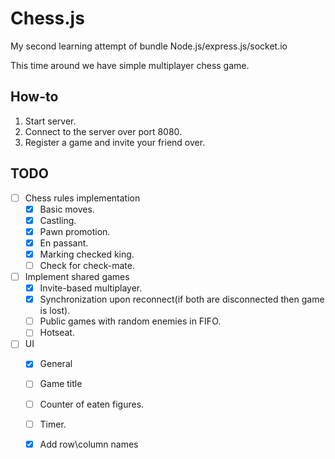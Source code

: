 # Chess.js

My second learning attempt of bundle Node.js/express.js/socket.io

This time around we have simple multiplayer chess game.

## How-to

1. Start server.
2. Connect to the server over port 8080.
3. Register a game and invite your friend over.

## TODO

- [ ] Chess rules implementation
    - [x] Basic moves.
    - [x] Castling.
    - [x] Pawn promotion.
    - [x] En passant.
    - [x] Marking checked king.
    - [ ] Check for check-mate.
- [ ] Implement shared games
    - [x] Invite-based multiplayer.
    - [x] Synchronization upon reconnect(if both are disconnected then game is lost).
    - [ ] Public games with random enemies in FIFO.
    - [ ] Hotseat.
- [ ] UI
    - [x] General
    - [ ] Game title
    - [ ] Counter of eaten figures.
    - [ ] Timer.
    - [x] Add row\column names

